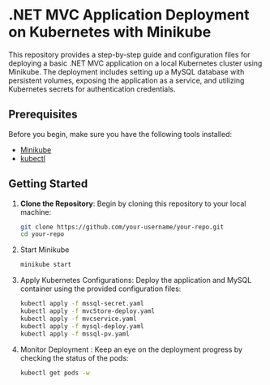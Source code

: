 # .NET MVC Application Deployment on Kubernetes with Minikube

This repository provides a step-by-step guide and configuration files for deploying a basic .NET MVC application on a local Kubernetes cluster using Minikube. The deployment includes setting up a MySQL database with persistent volumes, exposing the application as a service, and utilizing Kubernetes secrets for authentication credentials.

## Prerequisites

Before you begin, make sure you have the following tools installed:

- [Minikube](https://minikube.sigs.k8s.io/docs/start/)
- [kubectl](https://kubernetes.io/docs/tasks/tools/install-kubectl/)

## Getting Started

1. **Clone the Repository**: Begin by cloning this repository to your local machine:

   ```bash
   git clone https://github.com/your-username/your-repo.git
   cd your-repo
2. Start Minikube
    ```bash
    minikube start

3. Apply Kubernetes Configurations: Deploy the application and MySQL container using the provided configuration files:
   ```bash
   kubectl apply -f mssql-secret.yaml
   kubectl apply -f mvcStore-deploy.yaml
   kubectl apply -f mvcservice.yaml
   kubectl apply -f mysql-deploy.yaml
   kubectl apply -f mssql-pv.yaml
4. Monitor Deployment : Keep an eye on the deployment progress by checking the status of the pods:
   ```bash
   kubectl get pods -w

   

